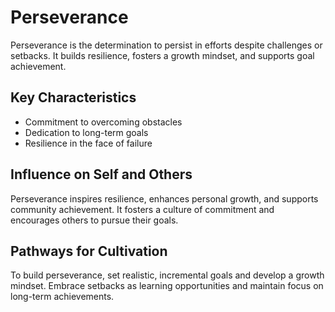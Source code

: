 # Perseverance

Perseverance is the determination to persist in efforts despite challenges or setbacks. It builds resilience, fosters a growth mindset, and supports goal achievement.

## Key Characteristics

- Commitment to overcoming obstacles
- Dedication to long-term goals
- Resilience in the face of failure

## Influence on Self and Others

Perseverance inspires resilience, enhances personal growth, and supports community achievement. It fosters a culture of commitment and encourages others to pursue their goals.

## Pathways for Cultivation

To build perseverance, set realistic, incremental goals and develop a growth mindset. Embrace setbacks as learning opportunities and maintain focus on long-term achievements.
